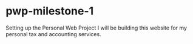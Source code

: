 # pwp-milestone-1
Setting up the Personal Web Project
I will be building this website for my personal tax and accounting services.

